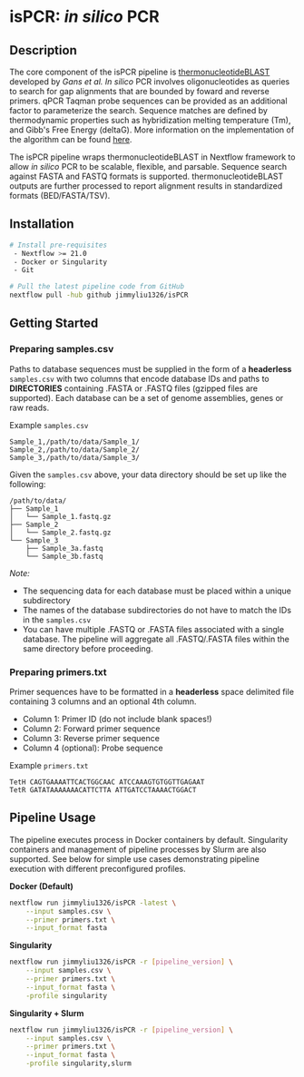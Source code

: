 # isPCR: *in silico* PCR

## Description
The core component of the isPCR pipeline is [thermonucleotideBLAST](https://github.com/jgans/thermonucleotideBLAST) developed by *Gans et al.* *In silico* PCR involves oligonucleotides as queries to search for gap alignments that are bounded by foward and reverse primers. qPCR Taqman probe sequences can be provided as an additional factor to parameterize the search. Sequence matches are defined by thermodynamic properties such as hybridization melting temperature (Tm), and Gibb's Free Energy (deltaG). More information on the implementation of the algorithm can be found [here](https://pubmed.ncbi.nlm.nih.gov/18515842/).

The isPCR pipeline wraps thermonucleotideBLAST in Nextflow framework to allow *in silico* PCR to be scalable, flexible, and parsable. Sequence search against FASTA and FASTQ formats is supported. thermonucleotideBLAST outputs are further processed to report alignment results in standardized formats (BED/FASTA/TSV).

## Installation

```bash
# Install pre-requisites
 - Nextflow >= 21.0
 - Docker or Singularity
 - Git

# Pull the latest pipeline code from GitHub
nextflow pull -hub github jimmyliu1326/isPCR
```

## Getting Started

### Preparing samples.csv

Paths to database sequences must be supplied in the form of a **headerless** `samples.csv` with two columns that encode database IDs and paths to **DIRECTORIES** containing .FASTA or .FASTQ files (gzipped files are supported). Each database can be a set of genome assemblies, genes or raw reads.

Example `samples.csv`

```
Sample_1,/path/to/data/Sample_1/
Sample_2,/path/to/data/Sample_2/
Sample_3,/path/to/data/Sample_3/
```

Given the `samples.csv` above, your data directory should be set up like the following:

```
/path/to/data/
├── Sample_1
│   └── Sample_1.fastq.gz
├── Sample_2
│   └── Sample_2.fastq.gz
└── Sample_3
    ├── Sample_3a.fastq
    └── Sample_3b.fastq
```

*Note:*
* The sequencing data for each database must be placed within a unique subdirectory
* The names of the database subdirectories do not have to match the IDs in the `samples.csv`
* You can have multiple .FASTQ or .FASTA files associated with a single database. The pipeline will aggregate all .FASTQ/.FASTA files within the same directory before proceeding.

### Preparing primers.txt
Primer sequences have to be formatted in a **headerless** space delimited file containing 3 columns and an optional 4th column.

* Column 1: Primer ID (do not include blank spaces!)
* Column 2: Forward primer sequence
* Column 3: Reverse primer sequence
* Column 4 (optional): Probe sequence

Example `primers.txt`

```
TetH CAGTGAAAATTCACTGGCAAC ATCCAAAGTGTGGTTGAGAAT
TetR GATATAAAAAAACATTCTTA ATTGATCCTAAAACTGGACT
```

## Pipeline Usage

The pipeline executes process in Docker containers by default. Singularity containers and management of pipeline processes by Slurm are also supported. See below for simple use cases demonstrating pipeline execution with different preconfigured profiles.

**Docker (Default)**

```bash
nextflow run jimmyliu1326/isPCR -latest \
    --input samples.csv \
    --primer primers.txt \
    --input_format fasta
```

**Singularity**

```bash
nextflow run jimmyliu1326/isPCR -r [pipeline_version] \
    --input samples.csv \
    --primer primers.txt \
    --input_format fasta \
    -profile singularity
```

**Singularity + Slurm**

```bash
nextflow run jimmyliu1326/isPCR -r [pipeline_version] \
    --input samples.csv \
    --primer primers.txt \
    --input_format fasta \
    -profile singularity,slurm
```